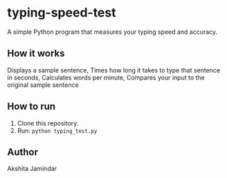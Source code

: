 # typing-speed-test
A simple Python program that measures your typing speed and accuracy.

## How it works
Displays a sample sentence,
Times how long it takes to type that sentence in seconds,
Calculates words per minute,
Compares your input to the original sample sentence

## How to run
1. Clone this repository.
2. Run: `python typing_test.py`

## Author
Akshita Jamindar
